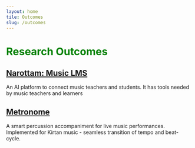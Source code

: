 ```yaml
---
layout: home
tile: Outcomes
slug: /outcomes
---
```


# <span style="color: Green">Research Outcomes</span>
## [Narottam: Music LMS](https://vipular.github.io/narottam.github.io)
An AI platform to connect music teachers and students. It has tools needed by music teachers and learners

## [Metronome](https://itsgyanendra.github.io/metronome/)
A smart percussion accompaniment for live music performances. Implemented for Kirtan music - seamless transition of tempo and beat-cycle.
